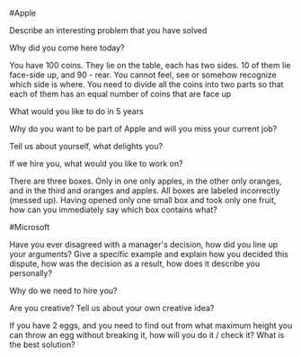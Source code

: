 #Apple

Describe an interesting problem that you have solved

Why did you come here today?

You have 100 coins. They lie on the table, each has two sides. 10 of them lie face-side up, and 90 - rear. You cannot feel, see or somehow recognize which side is where. You need to divide all the coins into two parts so that each of them has an equal number of coins that are face up

What would you like to do in 5 years

Why do you want to be part of Apple and will you miss your current job?

Tell us about yourself, what delights you?

If we hire you, what would you like to work on?

There are three boxes. Only in one only apples, in the other only oranges, and in the third and oranges and apples. All boxes are labeled incorrectly (messed up). Having opened only one small box and took only one fruit, how can you immediately say which box contains what?


#Microsoft

Have you ever disagreed with a manager's decision, how did you line up your arguments? Give a specific example and explain how you decided this dispute, how was the decision as a result, how does it describe you personally?

Why do we need to hire you?

Are you creative? Tell us about your own creative idea?

If you have 2 eggs, and you need to find out from what maximum height you can throw an egg without breaking it, how will you do it / check it? What is the best solution?



